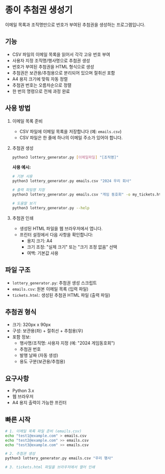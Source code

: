 # 종이 추첨권 생성기

이메일 목록과 조직명만으로 번호가 부여된 추첨권을 생성하는 프로그램입니다.

## 기능

- CSV 파일의 이메일 목록을 읽어서 각각 고유 번호 부여
- 사용자 지정 조직명/행사명으로 추첨권 생성
- 번호가 부여된 추첨권을 HTML 형식으로 생성
- 추첨권은 보관용/추첨용으로 분리되어 있으며 절취선 포함
- A4 용지 크기에 맞춰 자동 정렬
- 추첨권 번호는 오름차순으로 정렬
- 한 번의 명령으로 전체 과정 완료

## 사용 방법

1. 이메일 목록 준비
   - CSV 파일에 이메일 목록을 저장합니다 (예: `emails.csv`)
   - CSV 파일은 한 줄에 하나의 이메일 주소가 있어야 합니다.

2. 추첨권 생성

   ```bash
   python3 lottery_generator.py [이메일파일] "[조직명]"
   ```

   **사용 예시:**

   ```bash
   # 기본 사용
   python3 lottery_generator.py emails.csv "2024 우리 회사"
   
   # 출력 파일명 지정
   python3 lottery_generator.py emails.csv "게임 동호회" -o my_tickets.html
   
   # 도움말 보기
   python3 lottery_generator.py --help
   ```

3. 추첨권 인쇄
   - 생성된 HTML 파일을 웹 브라우저에서 엽니다.
   - 프린터 설정에서 다음 사항을 확인합니다:
     - 용지 크기: A4
     - 크기 조정: "실제 크기" 또는 "크기 조정 없음" 선택
     - 여백: 기본값 사용

## 파일 구조

- `lottery_generator.py`: 추첨권 생성 스크립트
- `emails.csv`: 원본 이메일 목록 (입력 파일)
- `tickets.html`: 생성된 추첨권 HTML 파일 (출력 파일)

## 추첨권 형식

- 크기: 320px x 90px
- 구성: 보관용(좌) + 절취선 + 추첨용(우)
- 포함 정보:
  - 행사명/조직명: 사용자 지정 (예: "2024 게임동호회")
  - 추첨권 번호
  - 발행 날짜 (자동 생성)
  - 용도 구분(보관용/추첨용)

## 요구사항

- Python 3.x
- 웹 브라우저
- A4 용지 출력이 가능한 프린터

## 빠른 시작

```bash
# 1. 이메일 목록 파일 준비 (emails.csv)
echo "test1@example.com" > emails.csv
echo "test2@example.com" >> emails.csv
echo "test3@example.com" >> emails.csv

# 2. 추첨권 생성
python3 lottery_generator.py emails.csv "우리 행사"

# 3. tickets.html 파일을 브라우저에서 열어 인쇄
```
